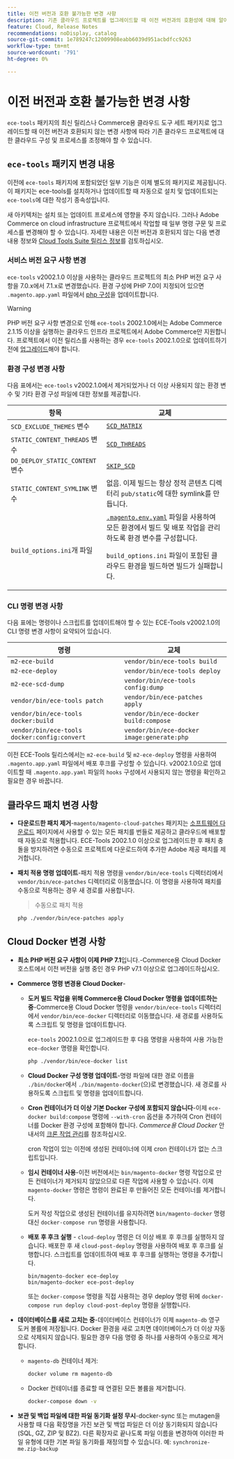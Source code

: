 ```yaml
---
title: 이전 버전과 호환 불가능한 변경 사항
description: 기존 클라우드 프로젝트를 업그레이드할 때 이전 버전과의 호환성에 대해 알아봅니다.
feature: Cloud, Release Notes
recommendations: noDisplay, catalog
source-git-commit: 1e789247c12009908eabb6039d951acbdfcc9263
workflow-type: tm+mt
source-wordcount: '791'
ht-degree: 0%

---
```


# 이전 버전과 호환 불가능한 변경 사항

`ece-tools` 패키지의 최신 릴리스나 Commerce용 클라우드 도구 세트 패키지로 업그레이드할 때 이전 버전과 호환되지 않는 변경 사항에 따라 기존 클라우드 프로젝트에 대한 클라우드 구성 및 프로세스를 조정해야 할 수 있습니다.

## `ece-tools` 패키지 변경 내용

이전에 `ece-tools` 패키지에 포함되었던 일부 기능은 이제 별도의 패키지로 제공됩니다. 이 패키지는 ece-tools를 설치하거나 업데이트할 때 자동으로 설치 및 업데이트되는 `ece-tools`에 대한 작성기 종속성입니다.

새 아키텍처는 설치 또는 업데이트 프로세스에 영향을 주지 않습니다. 그러나 Adobe Commerce on cloud infrastructure 프로젝트에서 작업할 때 일부 명령 구문 및 프로세스를 변경해야 할 수 있습니다. 자세한 내용은 이전 버전과 호환되지 않는 다음 변경 내용 정보와 [Cloud Tools Suite 릴리스 정보](cloud-tools-suite.md)를 검토하십시오.

### 서비스 버전 요구 사항 변경

`ece-tools` v2002.1.0 이상을 사용하는 클라우드 프로젝트의 최소 PHP 버전 요구 사항을 7.0.x에서 7.1.x로 변경했습니다. 환경 구성에 PHP 7.0이 지정되어 있으면 `.magento.app.yaml` 파일에서 [php 구성](../application/php-settings.md)을 업데이트합니다.

>[!WARNING]
>
>PHP 버전 요구 사항 변경으로 인해 `ece-tools` 2002.1.0에서는 Adobe Commerce 2.1.15 이상을 실행하는 클라우드 인프라 프로젝트에서 Adobe Commerce만 지원합니다. 프로젝트에서 이전 릴리스를 사용하는 경우 `ece-tools` 2002.1.0으로 업데이트하기 전에 [업그레이드](../development/commerce-version.md)해야 합니다.

### 환경 구성 변경 사항

다음 표에서는 `ece-tools` v2002.1.0에서 제거되었거나 더 이상 사용되지 않는 환경 변수 및 기타 환경 구성 파일에 대한 정보를 제공합니다.

| 항목 | 교체 |
| -------- | ----------- |
| `SCD_EXCLUDE_THEMES` 변수 | [`SCD_MATRIX`](../environment/variables-build.md#scd_matrix) |
| `STATIC_CONTENT_THREADS` 변수 | [`SCD_THREADS`](../environment/variables-build.md#scd_threads) |
| `DO_DEPLOY_STATIC_CONTENT` 변수 | [`SKIP_SCD`](../environment/variables-build.md#skip_scd) |
| `STATIC_CONTENT_SYMLINK` 변수 | 없음. 이제 빌드는 항상 정적 콘텐츠 디렉터리 `pub/static`에 대한 symlink를 만듭니다. |
| `build_options.ini`개 파일 | [`.magento.env.yaml`](../application/configure-app-yaml.md) 파일을 사용하여 모든 환경에서 빌드 및 배포 작업을 관리하도록 환경 변수를 구성합니다.<p>`build_options.ini` 파일이 포함된 클라우드 환경을 빌드하면 빌드가 실패합니다. |

### CLI 명령 변경 사항

다음 표에는 명령이나 스크립트를 업데이트해야 할 수 있는 ECE-Tools v2002.1.0의 CLI 명령 변경 사항이 요약되어 있습니다.

| 명령 | 교체 |
|-------- | ----------- |
| `m2-ece-build` | `vendor/bin/ece-tools build` |
| `m2-ece-deploy` | `vendor/bin/ece-tools deploy` |
| `m2-ece-scd-dump` | `vendor/bin/ece-tools config:dump` |
| `vendor/bin/ece-tools patch` | `vendor/bin/ece-patches apply` |
| `vendor/bin/ece-tools docker:build` | `vendor/bin/ece-docker build:compose` |
| `vendor/bin/ece-tools docker:config:convert` | `vendor/bin/ece-docker  image:generate:php` |

이전 ECE-Tools 릴리스에서는 `m2-ece-build` 및 `m2-ece-deploy` 명령을 사용하여 `.magento.app.yaml` 파일에서 배포 후크를 구성할 수 있습니다. v2002.1.0으로 업데이트할 때 `.magento.app.yaml` 파일의 `hooks` 구성에서 사용되지 않는 명령을 확인하고 필요한 경우 바꿉니다.

## 클라우드 패치 변경 사항

- **다운로드한 패치 제거**-`magento/magento-cloud-patches` 패키지는 [소프트웨어 다운로드](https://experienceleague.adobe.com/docs/commerce-operations/installation-guide/prerequisites/commerce.html?lang=ko) 페이지에서 사용할 수 있는 모든 패치를 번들로 제공하고 클라우드에 배포할 때 자동으로 적용합니다. ECE-Tools 2002.1.0 이상으로 업그레이드한 후 패치 충돌을 방지하려면 수동으로 프로젝트에 다운로드하여 추가한 Adobe 제공 패치를 제거합니다.

- **패치 적용 명령 업데이트**-패치 적용 명령을 `vendor/bin/ece-tools` 디렉터리에서 `vendor/bin/ece-patches` 디렉터리로 이동했습니다. 이 명령을 사용하여 패치를 수동으로 적용하는 경우 새 경로를 사용합니다.

  > 수동으로 패치 적용

  ```bash
  php ./vendor/bin/ece-patches apply
  ```

## Cloud Docker 변경 사항

- **최소 PHP 버전 요구 사항이 이제 PHP 7.1**&#x200B;입니다.-Commerce용 Cloud Docker 호스트에서 이전 버전을 실행 중인 경우 PHP v7.1 이상으로 업그레이드하십시오.

- **Commerce 명령 변경용 Cloud Docker**-

   - **도커 빌드 작업을 위해 Commerce용 Cloud Docker 명령을 업데이트하는 중**-Commerce용 Cloud Docker 명령을 `vendor/bin/ece-tools` 디렉터리에서 `vendor/bin/ece-docker` 디렉터리로 이동했습니다. 새 경로를 사용하도록 스크립트 및 명령을 업데이트합니다.

     `ece-tools` 2002.1.0으로 업그레이드한 후 다음 명령을 사용하여 사용 가능한 `ece-docker` 명령을 확인합니다.

     ```bash
     php ./vendor/bin/ece-docker list
     ```

   - **Cloud Docker 구성 명령 업데이트**-명령 파일에 대한 경로 이름을 `./bin/docker`에서 `./bin/magento-docker`(으)로 변경했습니다. 새 경로를 사용하도록 스크립트 및 명령을 업데이트합니다.

   - **Cron 컨테이너가 더 이상 기본 Docker 구성에 포함되지 않습니다**-이제 `ece-docker build:compose` 명령에 `--with-cron` 옵션을 추가하여 Cron 컨테이너를 Docker 환경 구성에 포함해야 합니다. _Commerce용 Cloud Docker_ 안내서의 [크론 작업 관리](https://developer.adobe.com/commerce/cloud-tools/docker/configure/manage-cron-jobs/)를 참조하십시오.

     cron 작업이 있는 이전에 생성된 컨테이너에 이제 cron 컨테이너가 없는 스크립트입니다.

   - **임시 컨테이너 사용**-이전 버전에서는 `bin/magento-docker` 명령 작업으로 만든 컨테이너가 제거되지 않았으므로 다른 작업에 사용할 수 있습니다. 이제 `magento-docker` 명령은 명령이 완료된 후 만들어진 모든 컨테이너를 제거합니다.

     도커 작성 작업으로 생성된 컨테이너를 유지하려면 `bin/magento-docker` 명령 대신 `docker-compose run` 명령을 사용합니다.

   - **배포 후 후크 실행** - `cloud-deploy` 명령은 더 이상 배포 후 후크를 실행하지 않습니다. 배포한 후 새 `cloud-post-deploy` 명령을 사용하여 배포 후 후크를 실행합니다. 스크립트를 업데이트하여 배포 후 후크를 실행하는 명령을 추가합니다.

     ```shell
     bin/magento-docker ece-deploy
     bin/magento-docker ece-post-deploy
     ```

     또는 `docker-compose` 명령을 직접 사용하는 경우 deploy 명령 뒤에 `docker-compose run deploy cloud-post-deploy` 명령을 실행합니다.

- **데이터베이스를 새로 고치는 중**-데이터베이스 컨테이너가 이제 `magento-db` 영구 도커 볼륨에 저장됩니다. Docker 환경을 새로 고치면 데이터베이스가 더 이상 자동으로 삭제되지 않습니다. 필요한 경우 다음 명령 중 하나를 사용하여 수동으로 제거합니다.

   - `magento-db` 컨테이너 제거:

     ```bash
     docker volume rm magento-db
     ```

   - Docker 컨테이너를 종료할 때 연결된 모든 볼륨을 제거합니다.

     ```bash
     docker-compose down -v
     ```

- **보관 및 백업 파일에 대한 파일 동기화 설정 무시**-docker-sync 또는 mutagen을 사용할 때 다음 확장명을 가진 보관 및 백업 파일은 더 이상 동기화되지 않습니다(SQL, GZ, ZIP 및 BZ2). 다른 확장자로 끝나도록 파일 이름을 변경하여 이러한 파일 유형에 대한 기본 파일 동기화를 재정의할 수 있습니다. 예: `synchronize-me.zip-backup`
